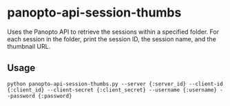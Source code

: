 
# panopto-api-session-thumbs #

Uses the Panopto API to retrieve the sessions within a specified folder. For each session in the folder, print the session ID, the session name, and the thumbnail URL.

## Usage ##
```shell
python panopto-api-session-thumbs.py --server {:server_id} --client-id {:client_id} --client-secret {:client_secret} --username {:username} --password {:password}
```
